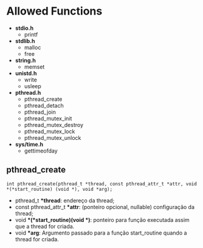 # Allowed Functions

- **stdio.h**
  - printf
- **stdlib.h**
  - malloc
  - free
- **string.h**
  - memset
- **unistd.h**
  - write
  - usleep
- **pthread.h**
  - pthread_create
  - pthread_detach
  - pthread_join
  - pthread_mutex_init
  - pthread_mutex_destroy
  - pthread_mutex_lock
  - pthread_mutex_unlock
- **sys/time.h**
  - gettimeofday

## **pthread_create**

`int pthread_create(pthread_t *thread, const pthread_attr_t *attr, void *(*start_routine) (void *), void *arg);`

  - pthread_t **\*thread**: endereço da thread;
  - const pthread_attr_t **\*attr**: (ponteiro opcional, nullable) configuração da thread;
  - void **\*(\*start_routine)(void \*)**: ponteiro para função executada assim que a thread for criada.
  - void **\*arg**: Argumento passado para a função start_routine quando a thread for criada.

